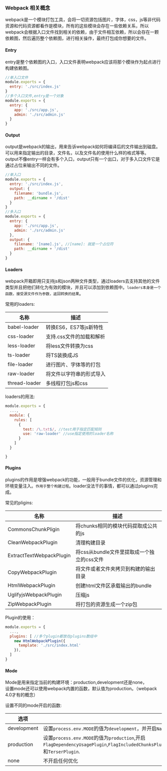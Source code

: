 ### Webpack 相关概念
webpack是一个模块打包工具，会将一切资源包括图片，字体，css，js等非代码资源和代码资源都看作是模块，所有的这些模块会存在一些依赖关系，所以webpack会根据入口文件找到相关的依赖，由于文件相互依赖，所以会存在一颗依赖图，然后遍历整个依赖图，进行相关操作，最终打包成你想要的文件。

#### Entry

entry是整个依赖图的入口，入口文件表明webpack应该将那个模块作为起点进行构建依赖图。
```javascript
//单入口文件
module.exports = {
  entry: './src/index.js'
}
//多个入口文件,entry是一个对象
module.exports = {
  entry: {
    app: './src/app.js',
    admin: './src/admin.js'
  }
}
```

#### Output

output是webpack的输出，用来告诉webpack如何将编译后的文件输出到磁盘。可以用来指定输出的目录，文件名，以及文件名的使用什么样的格式等等。output不像entry一样会有多个入口，output只有一个出口，对于多入口文件它是通过占位来输出不同的文件。

```javascript
//单入口
module.exports = {
  entry: './src/index.js',
  output: {
    filename: 'bundle.js',
    path: __dirname + '/dist'
  }
}
//多入口
module.exports = {
  entry: {
    app: './src/app.js',
    admin: './src/admin.js'
  },
  output: {
    filename: '[name].js', //[name]: 就是一个占位符
    path: __dirname + '/dist'
  }
}
```

#### Loaders

webpack开箱即用只支持js和json两种文件类型，通过loaders去支持其他的文件类型并且把他们转化为有效的模块，并且可以添加到依赖图中。`loaders本身是一个函数，接受源文件作为参数，返回转换的结果`。  

常用的loaders:

| 名称 | 描述 |
| ---- | ---- |
| babel-loader | 转换ES6，ES7等js新特性 |
| css-loader | 支持.css文件的加载和解析 |
| less-loader | 将less文件转换为css |
| ts-loader | 将TS装换成JS |
| file-loader | 进行图片、字体等的打包 |
| raw-loader | 将文件以字符串的形式导入 |
| thread-loader | 多线程打包js和css |

loaders的用法:  

```javascript
module.exports = {
  ...,
  module: {
    rules: [
      {
        test: /\.txt$/, //test用于指定匹配规则
        use: 'raw-loader' //use指定使用的loader名称
      }
    ]
  }

}
```

#### Plugins

plugins的作用是增强webpack的功能，一般用于bundle文件的优化，资源管理和环境变量注入。`作用于整个构建过程`。loader没法干的事情，都可以通过plugins完成。

常见的pligins:

| 名称 | 描述 |
| ---- | ---- |
| CommonsChunkPligin | 将chunks相同的模块代码提取成公共的js |
| CleanWebpackPlugin | 清理构建目录 |
| ExtractTextWebpackPlugin | 将css从bundle文件里提取成一个独立的css文件 |
| CopyWebpackPlugin | 将文件或者文件夹拷贝到构建的输出目录 |
| HtmlWebpackPlugin | 创建html文件区承载输出的bundle |
| UglifyjsWebpackPlugin | 压缩js |
| ZipWebpackPlugin | 将打包的资源生成一个zip包 |

Plugin的使用：

```javascript
module.exports = {
  ...,
  plugins: [ //多个plugin都放在plugins数组中
    new HtmlWebpackPlugin({
      template: './src/index.html'
    }),
  ]
}

```

#### Mode

Mode是用来指定当前的构建环境：production,development还是none，  
设置mode还可以使用webpack内置的函数，默认值为production。（webpack 4.0才有的概念）

设置不同的mode开启的函数:

| 选项 | 描述 |
| ---- | ---- |
| development | 设置`process.env.MODE`的值为`development`，并开启`NamedChunksPlugin`和`NamedModulePlugin`。 |
| production | 设置`process.env.MODE`的值为`production`,开启`FlagDependencyUsagePlugin`,`FlagIncludedChunksPlugin`,`ModuleConcatenaionPlugin`,`NoEmitOnErrorsPlugin`,`OccurrenceOrderPlugin`,`SideEffectsPlugin`和`TerserPlugin`. |
| none | 不开启任何优化 |

